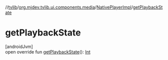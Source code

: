 //[tvlib](../../../index.md)/[org.mjdev.tvlib.ui.components.media](../index.md)/[NativePlayerImpl](index.md)/[getPlaybackState](get-playback-state.md)

# getPlaybackState

[androidJvm]\
open override fun [getPlaybackState](get-playback-state.md)(): [Int](https://kotlinlang.org/api/latest/jvm/stdlib/kotlin/-int/index.html)
